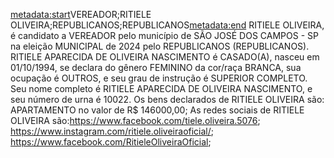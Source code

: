 <metadata:start>VEREADOR;RITIELE OLIVEIRA;REPUBLICANOS;REPUBLICANOS<metadata:end>
RITIELE OLIVEIRA, é candidato a VEREADOR pelo município de SÃO JOSÉ DOS CAMPOS - SP na eleição MUNICIPAL de 2024 pelo REPUBLICANOS (REPUBLICANOS). RITIELE APARECIDA DE OLIVEIRA NASCIMENTO é CASADO(A), nasceu em 01/10/1994, se declara do gênero FEMININO da cor/raça BRANCA, sua ocupação é OUTROS, e seu grau de instrução é SUPERIOR COMPLETO. Seu nome completo é RITIELE APARECIDA DE OLIVEIRA NASCIMENTO, e seu número de urna é 10022.
Os bens declarados de RITIELE OLIVEIRA são: APARTAMENTO no valor de R$ 146000,00; 
As redes sociais de RITIELE OLIVEIRA são:https://www.facebook.com/tiele.oliveira.5076; https://www.instagram.com/ritiele.oliveiraoficial/; https://www.facebook.com/RitieleOliveiraOficial;